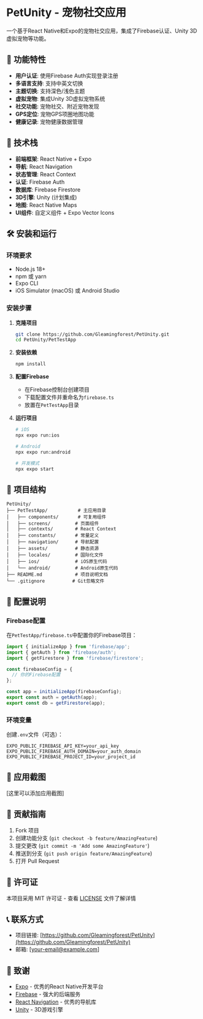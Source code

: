 # PetUnity - 宠物社交应用

一个基于React Native和Expo的宠物社交应用，集成了Firebase认证、Unity 3D虚拟宠物等功能。

## 🚀 功能特性

- **用户认证**: 使用Firebase Auth实现登录注册
- **多语言支持**: 支持中英文切换
- **主题切换**: 支持深色/浅色主题
- **虚拟宠物**: 集成Unity 3D虚拟宠物系统
- **社交功能**: 宠物社交、附近宠物发现
- **GPS定位**: 宠物GPS项圈地图功能
- **健康记录**: 宠物健康数据管理

## 📱 技术栈

- **前端框架**: React Native + Expo
- **导航**: React Navigation
- **状态管理**: React Context
- **认证**: Firebase Auth
- **数据库**: Firebase Firestore
- **3D引擎**: Unity (计划集成)
- **地图**: React Native Maps
- **UI组件**: 自定义组件 + Expo Vector Icons

## 🛠️ 安装和运行

### 环境要求

- Node.js 18+
- npm 或 yarn
- Expo CLI
- iOS Simulator (macOS) 或 Android Studio

### 安装步骤

1. **克隆项目**
   ```bash
   git clone https://github.com/Gleamingforest/PetUnity.git
   cd PetUnity/PetTestApp
   ```

2. **安装依赖**
   ```bash
   npm install
   ```

3. **配置Firebase**
   - 在Firebase控制台创建项目
   - 下载配置文件并重命名为`firebase.ts`
   - 放置在`PetTestApp`目录

4. **运行项目**
   ```bash
   # iOS
   npx expo run:ios
   
   # Android
   npx expo run:android
   
   # 开发模式
   npx expo start
   ```

## 📁 项目结构

```
PetUnity/
├── PetTestApp/           # 主应用目录
│   ├── components/       # 可复用组件
│   ├── screens/         # 页面组件
│   ├── contexts/        # React Context
│   ├── constants/       # 常量定义
│   ├── navigation/      # 导航配置
│   ├── assets/          # 静态资源
│   ├── locales/         # 国际化文件
│   ├── ios/             # iOS原生代码
│   └── android/         # Android原生代码
├── README.md            # 项目说明文档
└── .gitignore          # Git忽略文件
```

## 🔧 配置说明

### Firebase配置

在`PetTestApp/firebase.ts`中配置你的Firebase项目：

```typescript
import { initializeApp } from 'firebase/app';
import { getAuth } from 'firebase/auth';
import { getFirestore } from 'firebase/firestore';

const firebaseConfig = {
  // 你的Firebase配置
};

const app = initializeApp(firebaseConfig);
export const auth = getAuth(app);
export const db = getFirestore(app);
```

### 环境变量

创建`.env`文件（可选）：

```env
EXPO_PUBLIC_FIREBASE_API_KEY=your_api_key
EXPO_PUBLIC_FIREBASE_AUTH_DOMAIN=your_auth_domain
EXPO_PUBLIC_FIREBASE_PROJECT_ID=your_project_id
```

## 📱 应用截图

[这里可以添加应用截图]

## 🤝 贡献指南

1. Fork 项目
2. 创建功能分支 (`git checkout -b feature/AmazingFeature`)
3. 提交更改 (`git commit -m 'Add some AmazingFeature'`)
4. 推送到分支 (`git push origin feature/AmazingFeature`)
5. 打开 Pull Request

## 📄 许可证

本项目采用 MIT 许可证 - 查看 [LICENSE](LICENSE) 文件了解详情

## 📞 联系方式

- 项目链接: [https://github.com/Gleamingforest/PetUnity](https://github.com/Gleamingforest/PetUnity)
- 邮箱: [your-email@example.com]

## 🙏 致谢

- [Expo](https://expo.dev/) - 优秀的React Native开发平台
- [Firebase](https://firebase.google.com/) - 强大的后端服务
- [React Navigation](https://reactnavigation.org/) - 优秀的导航库
- [Unity](https://unity.com/) - 3D游戏引擎 